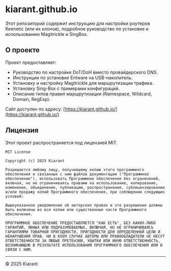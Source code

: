 # kiarant.github.io

Этот репозиторий содержит инструкцию для настройки роутеров Keenetic (или их клонов), подробное руководство по установке и использованию Magitrickle и SingBox.

## О проекте

Проект предоставляет:
- Руководство по настройке DoT/DoH вместо провайдерского DNS.
- Инструкции по установке Entware на USB-накопитель.
- Установку и настройку Magitrickle для маршрутизации трафика.
- Установку Sing-Box с примерами конфигураций.
- Описание типов правил маршрутизации (Namespace, Wildcard, Domain, RegExp).

Сайт доступен по адресу: [https://kiarant.github.io/](https://kiarant.github.io/)

## Лицензия

Этот проект распространяется под лицензией MIT.

```
MIT License

Copyright (c) 2025 Kiarant

Разрешается любому лицу, получившему копию этого программного обеспечения и связанных с ним файлов документации ("Программное обеспечение"), использовать Программное обеспечение без ограничений, включая, но не ограничиваясь правами на использование, копирование, изменение, объединение, публикацию, распространение, сублицензирование и/или продажу копий Программного обеспечения, при соблюдении следующих условий:

Вышеуказанное уведомление об авторских правах и это разрешение должны быть включены во все копии или существенные части Программного обеспечения.

ПРОГРАММНОЕ ОБЕСПЕЧЕНИЕ ПРЕДОСТАВЛЯЕТСЯ "КАК ЕСТЬ", БЕЗ КАКИХ-ЛИБО ГАРАНТИЙ, ЯВНЫХ ИЛИ ПОДРАЗУМЕВАЕМЫХ, ВКЛЮЧАЯ, НО НЕ ОГРАНИЧИВАЯСЬ ГАРАНТИЯМИ ТОВАРНОЙ ПРИГОДНОСТИ, ПРИГОДНОСТИ ДЛЯ ОПРЕДЕЛЕННОЙ ЦЕЛИ И НЕНАРУШЕНИЯ ПРАВ. НИ В КОЕМ СЛУЧАЕ АВТОРЫ ИЛИ ПРАВООБЛАДАТЕЛИ НЕ НЕСУТ ОТВЕТСТВЕННОСТИ ЗА ЛЮБЫЕ ПРЕТЕНЗИИ, УБЫТКИ ИЛИ ИНУЮ ОТВЕТСТВЕННОСТЬ, ВОЗНИКАЮЩУЮ В РЕЗУЛЬТАТЕ ИСПОЛЬЗОВАНИЯ ПРОГРАММНОГО ОБЕСПЕЧЕНИЯ ИЛИ В СВЯЗИ С НИМ.
```


---

© 2025 Kiarant
